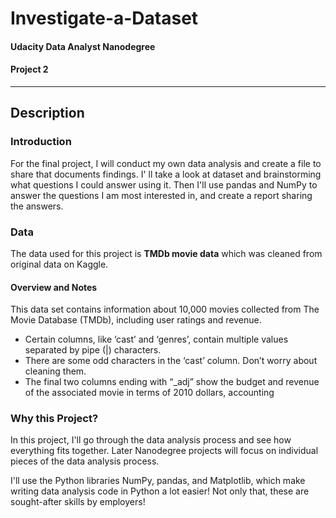 # Investigate-a-Dataset
#### Udacity Data Analyst Nanodegree
#### Project 2
---

## Description

### Introduction
For the final project, I will conduct my own data analysis and create a file to share that documents findings. I' ll take a look at dataset and brainstorming what questions I could answer using it. Then I'll use pandas and NumPy to answer the questions I am most interested in, and create a report sharing the answers. 

### Data
The data used for this project is **TMDb movie data** which was cleaned from original data on Kaggle. 

#### Overview and Notes

This data set contains information about 10,000 movies collected from The Movie Database (TMDb), including user ratings and revenue.
- Certain columns, like ‘cast’ and ‘genres’, contain multiple values separated by pipe (|) characters.
- There are some odd characters in the ‘cast’ column. Don’t worry about cleaning them. 
- The final two columns ending with “_adj” show the budget and revenue of the associated movie in terms of 2010 dollars, accounting

### Why this Project?
In this project, I'll go through the data analysis process and see how everything fits together. Later Nanodegree projects will focus on individual pieces of the data analysis process.

I'll use the Python libraries NumPy, pandas, and Matplotlib, which make writing data analysis code in Python a lot easier! Not only that, these are sought-after skills by employers!